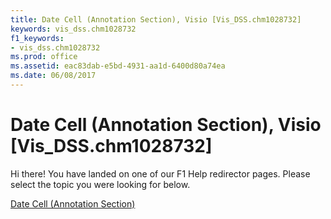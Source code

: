 ```yaml
---
title: Date Cell (Annotation Section), Visio [Vis_DSS.chm1028732]
keywords: vis_dss.chm1028732
f1_keywords:
- vis_dss.chm1028732
ms.prod: office
ms.assetid: eac83dab-e5bd-4931-aa1d-6400d80a74ea
ms.date: 06/08/2017
---
```



# Date Cell (Annotation Section), Visio [Vis_DSS.chm1028732]

Hi there! You have landed on one of our F1 Help redirector pages. Please select the topic you were looking for below.

[Date Cell (Annotation Section)](http://msdn.microsoft.com/library/f1f11803-614b-a40d-0a2d-131093e7609e%28Office.15%29.aspx)

